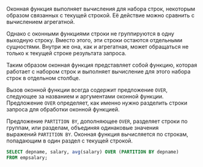 Оконная функция выполняет вычисления для набора строк, некоторым образом связанных с текущей строкой. Её действие можно сравнить с вычислением агрегатной.

Однако с оконными функциями строки не группируются в одну выходную строку. Вместо этого, эти строки остаются отдельными сущностями. Внутри же она, как и агрегатная, может обращаться не только к текущей строке результата запроса.

Таким образом оконная функция представляет собой функцию, которая работает с  набором строк и выполняет вычисление для этого набора строк в отдельном столбце.

Вызов оконной функции всегда содержит предложение `OVER`, следующее за названием и аргументами оконной функции. Предложение `OVER` определяет, как именно нужно разделить строки запроса для обработки оконной функцией. 

Предложение `PARTITION BY`, дополняющее `OVER`, разделяет строки по группам, или разделам, объединяя одинаковые значения выражений `PARTITION BY`. Оконная функция вычисляется по строкам, попадающим в один раздел с текущей строкой.

```sql
SELECT depname, salary, avg(salary) OVER (PARTITION BY depname)
FROM empsalary;
```